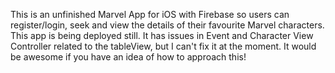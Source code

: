 This is an unfinished Marvel App for iOS with Firebase so users can register/login, seek and view the details of their favourite Marvel characters. 
This app is being deployed still. It has issues in Event and Character View Controller related to the tableView, but I can't fix it at the moment. It would be awesome if you have an idea of how to approach this!
